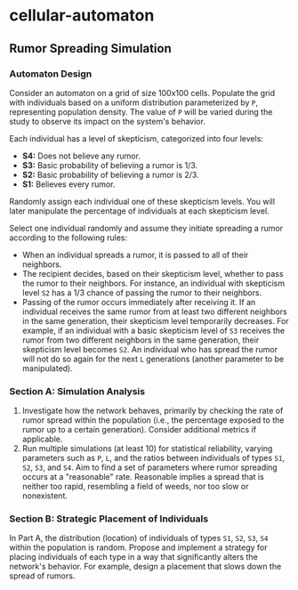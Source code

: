# cellular-automaton

## Rumor Spreading Simulation

### Automaton Design

Consider an automaton on a grid of size 100x100 cells. Populate the grid with individuals based on a uniform distribution parameterized by `P`, representing population density. The value of `P` will be varied during the study to observe its impact on the system's behavior.

Each individual has a level of skepticism, categorized into four levels:

- **S4:** Does not believe any rumor.
- **S3:** Basic probability of believing a rumor is 1/3.
- **S2:** Basic probability of believing a rumor is 2/3.
- **S1:** Believes every rumor.

Randomly assign each individual one of these skepticism levels. You will later manipulate the percentage of individuals at each skepticism level.

Select one individual randomly and assume they initiate spreading a rumor according to the following rules:

- When an individual spreads a rumor, it is passed to all of their neighbors.
- The recipient decides, based on their skepticism level, whether to pass the rumor to their neighbors. For instance, an individual with skepticism level `S2` has a 1/3 chance of passing the rumor to their neighbors.
- Passing of the rumor occurs immediately after receiving it. If an individual receives the same rumor from at least two different neighbors in the same generation, their skepticism level temporarily decreases. For example, if an individual with a basic skepticism level of `S3` receives the rumor from two different neighbors in the same generation, their skepticism level becomes `S2`. An individual who has spread the rumor will not do so again for the next `L` generations (another parameter to be manipulated).

### Section A: Simulation Analysis

1. Investigate how the network behaves, primarily by checking the rate of rumor spread within the population (i.e., the percentage exposed to the rumor up to a certain generation). Consider additional metrics if applicable.
2. Run multiple simulations (at least 10) for statistical reliability, varying parameters such as `P`, `L`, and the ratios between individuals of types `S1`, `S2`, `S3`, and `S4`. Aim to find a set of parameters where rumor spreading occurs at a "reasonable" rate. Reasonable implies a spread that is neither too rapid, resembling a field of weeds, nor too slow or nonexistent.

### Section B: Strategic Placement of Individuals

In Part A, the distribution (location) of individuals of types `S1`, `S2`, `S3`, `S4` within the population is random. Propose and implement a strategy for placing individuals of each type in a way that significantly alters the network's behavior. For example, design a placement that slows down the spread of rumors.
